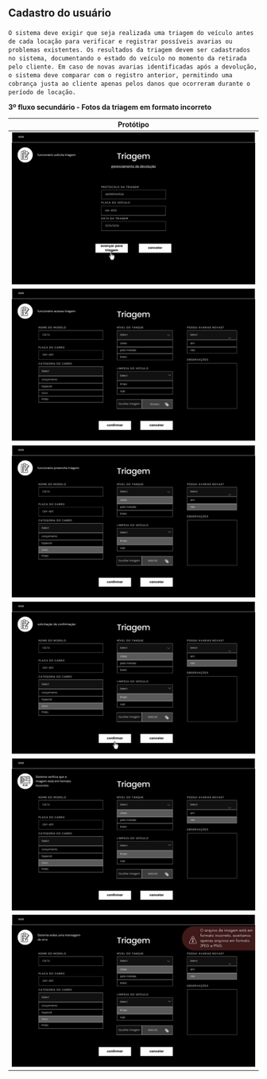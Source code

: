 ## Cadastro do usuário

`O sistema deve exigir que seja realizada uma triagem do veículo antes de cada locação para verificar e registrar possíveis avarias ou problemas existentes. Os resultados da triagem devem ser cadastrados no sistema, documentando o estado do veículo no momento da retirada pelo cliente. Em caso de novas avarias identificadas após a devolução, o sistema deve comparar com o registro anterior, permitindo uma cobrança justa ao cliente apenas pelos danos que ocorreram durante o período de locação.`

**3º fluxo secundário - Fotos da triagem em formato incorreto**

| Protótipo |
| --- |
| ![](../img-fluxos/req-10/23.png) |
| ![](../img-fluxos/req-10/24.png) |
| ![](../img-fluxos/req-10/25.png) |
| ![](../img-fluxos/req-10/26.png) |
| ![](../img-fluxos/req-10/27.png) |
| ![](../img-fluxos/req-10/28.png) |
